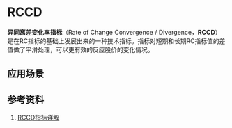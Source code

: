 # RCCD
**异同离差变化率指标**（Rate of Change Convergence / Divergence，**RCCD**）是在RC指标的基础上发展出来的一种技术指标。指标对短期和长期RC指标值的差值做了平滑处理，可以更有效的反应股价的变化情况。



## 应用场景

## 参考资料
1. [RCCD指标详解](http://wenku.baidu.com/link?url=geCr3HuRIIBLeNJfO2YwutIVYtQ9exO9HAsv7unA4X3QyUNWYoDzXaWA1_g_8TtoeSEDHKxEDGIqNMbBDsqdTFWtqrV3ojTeDgZxs06Sk2O)
